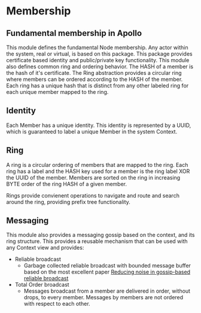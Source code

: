 # Membership

## Fundamental membership in Apollo

This module defines the fundamental Node membership.  Any actor within the system, real or virtual, is based on this package.  This package provides certificate based identity and public/private key functionality.
This module also defines common ring and ordering behavior.  The HASH of a member is the hash of it's certificate.  The Ring abstraction
provides a circular ring where members can be ordered according to the HASH of the member.  Each ring has a unique hash that is distinct
from any other labeled ring for each unique member mapped to the ring.

## Identity

Each Member has a unique identity.  This identity is represented by a UUID, which is guaranteed to label a unique Member in the system Context.

## Ring

A ring is a circular ordering of members that are mapped to the ring.  Each ring has a label and the HASH key used for a member is the ring label XOR the UUID of the member.  Members are sorted on the
ring in increasing BYTE order of the ring HASH of a given member.

Rings provide convienent operations to navigate and route and search around the ring, providing prefix tree functionality.

## Messaging

This module also provides a messaging gossip based on the context, and its ring structure.  This provides a reusable mechanism that can be used with any Context view and provides:
* Reliable broadcast
    * Garbage collected reliable broadcast with bounded message buffer based on the most excellent paper [Reducing noise in gossip-based reliable broadcast](https://citeseerx.ist.psu.edu/viewdoc/summary?doi=10.1.1.575.3297)
* Total Order broadcast
    * Messages broadcast from a member are delivered in order, without drops, to every member.  Messages by members are not ordered with respect to each other.
